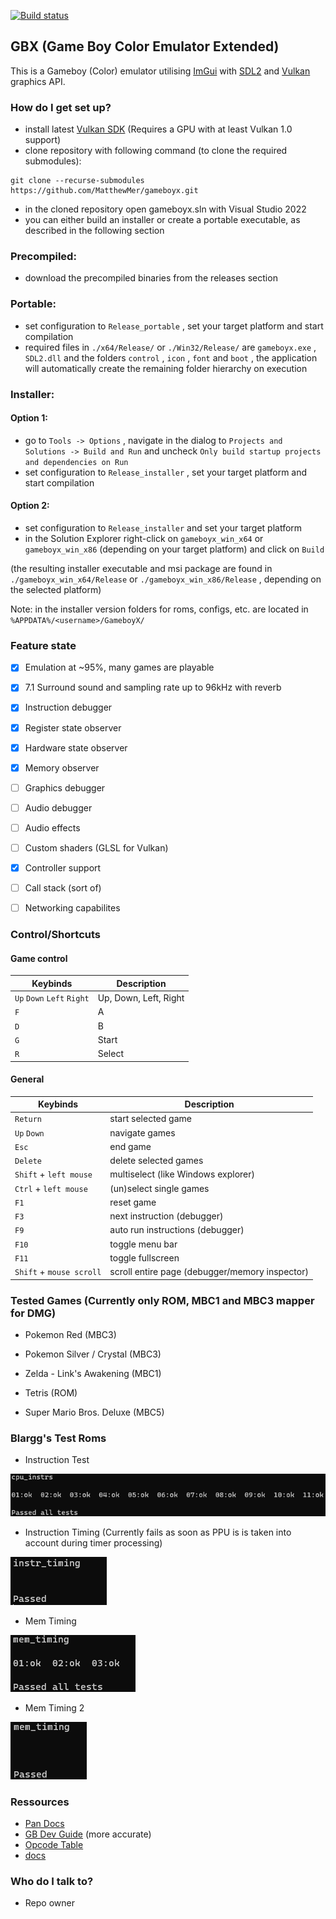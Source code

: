 [![Build status](https://ci.appveyor.com/api/projects/status/96gwu2lp9txol3w5?svg=true)](https://ci.appveyor.com/project/MatthewMer/gameboyx)

## GBX (Game Boy Color Emulator Extended) ##

This is a Gameboy (Color) emulator utilising [ImGui](https://github.com/ocornut/imgui) with [SDL2](https://github.com/libsdl-org/SDL/releases/tag/release-2.28.2) and [Vulkan](https://vulkan.lunarg.com/) graphics API.

### How do I get set up? ###

* install latest [Vulkan SDK](https://vulkan.lunarg.com/) (Requires a GPU with at least Vulkan 1.0 support)
* clone repository with following command (to clone the required submodules):
```
git clone --recurse-submodules https://github.com/MatthewMer/gameboyx.git
```
* in the cloned repository open gameboyx.sln with Visual Studio 2022
* you can either build an installer or create a portable executable, as described in the following section

### Precompiled: ###
* download the precompiled binaries from the releases section

### Portable: ###
* set configuration to `Release_portable` , set your target platform and start compilation
* required files in `./x64/Release/` or `./Win32/Release/` are `gameboyx.exe` , `SDL2.dll` and the folders `control` , `icon` , `font` and `boot` , the application will automatically create the remaining folder hierarchy on execution

### Installer: ###
#### Option 1: ####
* go to `Tools -> Options` , navigate in the dialog to `Projects and Solutions -> Build and Run` and uncheck `Only build startup projects and dependencies on Run`
* set configuration to `Release_installer` , set your target platform and start compilation

#### Option 2: ####
* set configuration to `Release_installer` and set your target platform
* in the Solution Explorer right-click on `gameboyx_win_x64` or `gameboyx_win_x86` (depending on your target platform) and click on `Build`

(the resulting installer executable and msi package are found in `./gameboyx_win_x64/Release` or `./gameboyx_win_x86/Release` , depending on the selected platform)

Note: in the installer version folders for roms, configs, etc. are located in `%APPDATA%/<username>/GameboyX/`

### Feature state ###

- [x] Emulation at ~95%, many games are playable

- [x] 7.1 Surround sound and sampling rate up to 96kHz with reverb

- [x] Instruction debugger
      
- [x] Register state observer

- [x] Hardware state observer

- [x] Memory observer
      
- [ ] Graphics debugger

- [ ] Audio debugger

- [ ] Audio effects

- [ ] Custom shaders (GLSL for Vulkan)

- [x] Controller support

- [ ] Call stack (sort of)

- [ ] Networking capabilites

### Control/Shortcuts ###

#### Game control ####

| Keybinds | Description |
| --- | --- |
| `Up` `Down` `Left` `Right`  | Up, Down, Left, Right |
| `F` | A |
| `D` | B |
| `G` | Start |
| `R` | Select |

#### General ####

| Keybinds | Description |
| --- | --- |
| `Return` | start selected game |
| `Up` `Down` | navigate games |
| `Esc` | end game |
| `Delete` | delete selected games |
| `Shift` + `left mouse` | multiselect (like Windows explorer) |
| `Ctrl` + `left mouse` | (un)select single games |
| `F1` | reset game |
| `F3` | next instruction (debugger) |
| `F9` | auto run instructions (debugger) |
| `F10` | toggle menu bar |
| `F11` | toggle fullscreen |
| `Shift` + `mouse scroll` | scroll entire page (debugger/memory inspector) |

### Tested Games (Currently only ROM, MBC1 and MBC3 mapper for DMG) ###

* Pokemon Red (MBC3)

* Pokemon Silver / Crystal (MBC3)

* Zelda - Link's Awakening (MBC1)

* Tetris (ROM)

* Super Mario Bros. Deluxe (MBC5)

### Blargg's Test Roms ###

* Instruction Test

![Blargg's Instruction Tests](./img/blarggs_instruction_tests.png)

* Instruction Timing (Currently fails as soon as PPU is is taken into account during timer processing)

![Blargg's Instruction Timing](./img/blarggs_instruction_timing.png)

* Mem Timing

![Blargg's Instruction Timing](./img/blarggs_mem_timings.png)

* Mem Timing 2

![Blargg's Instruction Timing 2](./img/blarggs_mem_timings_2.png)

### Ressources ###

* [Pan Docs](https://gbdev.io/pandocs/About.html)
* [GB Dev Guide](https://github.com/Hacktix/GBEDG/tree/master) (more accurate)
* [Opcode Table](https://www.pastraiser.com/cpu/gameboy/gameboy_opcodes.html)
* [docs](./docs/)

### Who do I talk to? ###

* Repo owner
